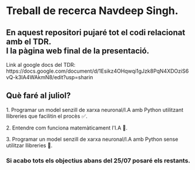 # Treball de recerca Navdeep Singh.

<h2>
  En aquest repositori pujaré tot el codi relacionat amb el TDR.<br> I la pàgina web final de la presentació.
</h2>
<p>
  Link al google docs del TDR: https://docs.google.com/document/d/1Esikz4OHqwqi1gJzk8PqN4XDOziS6vQ-k3IA4WAkmN8/edit?usp=sharin
</p>
<h2>
  Què faré al juliol?
</h2>

<p>
  1. Programar un model senzill de xarxa neuronal/I.A amb Python utilitzant llibreries que facilitin el procès ✅.
</p>
<p>
  2. Entendre com funciona matemàticament l'I.A 🚧.
</p>
<p>
  3. Programar un model senzill de xarxa neuronal/I.A amb Python sense utilitzar llibreries 🚧.
</p>

<h3>
  Si acabo tots els objectius abans del 25/07 posaré els restants.
</h3>
